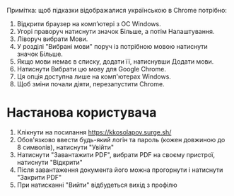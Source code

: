 Примітка: щоб підказки відображалися українською в Chrome потрібно:
1. Відкрити браузер на комп’ютері з ОС Windows.
2. Угорі праворуч натиснути значок Більше, а потім Налаштування.
3. Ліворуч вибрати Мови.
4. У розділі "Вибрані мови" поруч із потрібною мовою натиснути значок Більше.
5. Якщо мови немає в списку, додати її, натиснувши Додати мови.
6. Натиснути Вибрати цю мову для Google Chrome.
7. Ця опція доступна лише на комп'ютерах Windows.
8. Щоб зміни почали діяти, перезапустити Chrome.

# Настанова користувача



1. Клікнути на посилання https://kkosolapov.surge.sh/
2. Обов'язково ввести будь-який логін та пароль (кожен довжиною до 8 символів), натиснути "Увійти"
3. Натиснути "Завантажити PDF", вибрати PDF на своєму пристрої, натиснути "Відкрити"
4. Після завантаження документа його можна прогорнути і натиснути "Закрити PDF"
5. При натисканні "Вийти" відбудеться вихід з профілю
